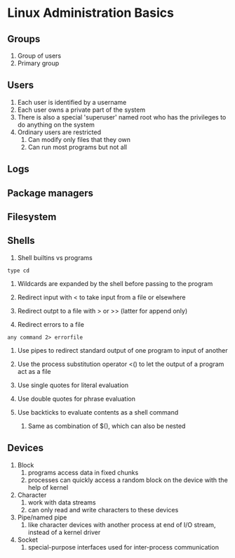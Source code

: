# Linux Administration Basics

## Groups

1. Group of users
1. Primary group

## Users

1. Each user is identified by a username
1. Each user owns a private part of the system
1. There is also a special 'superuser' named root who has the privileges to do anything on the system
1. Ordinary users are restricted
   1. Can modify only files that they own
   1. Can run most programs but not all

## Logs

## Package managers

## Filesystem

## Shells

1. Shell builtins vs programs

```shell
type cd
```

1. Wildcards are expanded by the shell before passing to the program

1. Redirect input with < to take input from a file or elsewhere
1. Redirect outpt to a file with > or >> (latter for append only)

1. Redirect errors to a file

```shell
any command 2> errorfile
```

1. Use pipes to redirect standard output of one program to input of another
1. Use the process substitution operator <() to let the output of a program act as a file

1. Use single quotes for literal evaluation
1. Use double quotes for phrase evaluation
1. Use backticks to evaluate contents as a shell command
   1. Same as combination of $(), which can also be nested

## Devices

1. Block
   1. programs access data in fixed chunks
   1. processes can quickly access a random block on the device with the help of kernel
1. Character
   1. work with data streams
   1. can only read and write characters to these devices
1. Pipe/named pipe
   1. like character devices with another process at end of I/O stream, instead of a kernel driver
1. Socket
   1. special-purpose interfaces used for inter-process communication
